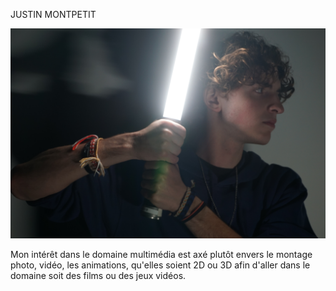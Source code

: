
JUSTIN MONTPETIT

![photo](sabre.JPG)

Mon intérêt dans le domaine multimédia est axé plutôt envers le montage photo, vidéo, les animations, qu'elles soient 2D ou 3D afin d'aller dans le domaine soit des films ou des jeux vidéos.
